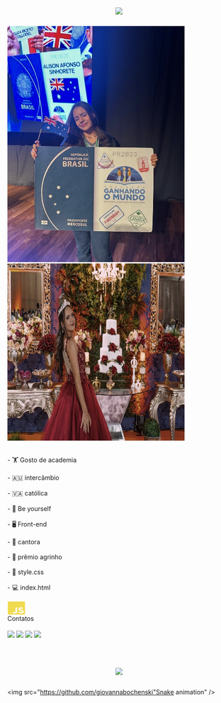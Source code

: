 <h1 align="center">
<img src="https://readme-typing-svg.herokuapp.com/?font=Righteous&size=35&center=true&vCenter=true&width=500&height=70&duration=4000&lines=olá!+👋;+me+chamo+Giovanna💋!;" />
</h1>

<p float="left">
  <img src="c200ee56-703a-4d83-8813-c091e6156567.jpeg" width="400px" />
  <img src="353B6E5D-3CD0-4D7B-A0F2-E62BCE938134.jpeg" height="400px" width="400px" />
</p>

<BR>
- 🏋️ Gosto de academia
<br>
<BR>
- 🇦🇺 intercâmbio
<br>
<BR>
- 🇻🇦 católica
<br>
<BR>
- 🌹 Be yourself 
<br>
<BR>
- 🖥 Front-end
<br>
<BR>
- 🎤 cantora 
<br>
<BR>
- 📝 prêmio agrinho
<br>
<BR>
- 💌 style.css
<br>
<BR>
- 💻  index.html

<div style="display: inline_block"><br>
<img align="center" alt="Rafa-Js" height="30" width="40" src="https://raw.githubusercontent.com/devicons/devicon/master/icons/javascript/javascript-plain.svg"&gt;
<img align="center" alt="Rafa-HTML" height="30" width="40" src="https://raw.githubusercontent.com/devicons/devicon/master/icons/html5/html5-original.svg"&gt;
<img align="center" alt="Rafa-CSS" height="30" width="40" src="https://raw.githubusercontent.com/devicons/devicon/master/icons/css3/css3-original.svg"&gt;
</div>
<br>
Contatos
<br>
<br>
<div>
  <a href="https://www.youtube.com/; target="_blank"><img align="center" src="https://img.shields.io/badge/YouTube-FF0000?style=for-the-badge&logo=youtube&logoColor=white&quot; target="_blank"></a>
 <a href="https://img.shields.io/badge/p5%20js-ED225D?style=for-the-badge&logo=p5dotjs&logoColor=white"><img align="center" src="https://img.shields.io/badge/p5%20js-ED225D?style=for-the-badge&logo=p5dotjs&logoColor=white&quot; target="_blank"></a>
  <a href = "giovanna.nunis@escola.pr.gov.br.com"><img align="center" src="https://accounts.google.com/v3/signin/identifier?continue=https%3A%2F%2Fmail.google.com%2Fmail%2Fu%2F0%2F%3Ftab%3Drm%26ogbl&emr=1&followup=https%3A%2F%2Fmail.google.com%2Fmail%2Fu%2F0%2F%3Ftab%3Drm%26ogbl&ifkv=ASSHykoZOZ49xL8hXUvGqnbdIplBNjr2cVkW67UnSh0-YIhzDuCWZo6cZXwqd8PZ75p6usNCrY5rsw&osid=1&passive=1209600&service=mail&flowName=GlifWebSignIn&flowEntry=ServiceLogin&dsh=S1428764549%3A1741388117707616&ddm=1; target="_blank"></a>
  <a href="https://br.linkedin.com/"_blank"><img align="center" src="https://img.shields.io/badge/-LinkedIn-%230077B5?style=for-the-badge&logo=linkedin&logoColor=white&quot; target="_blank"></a>
</div>
<br>
<h1 align="center">
<img align="center" src="https://readme-typing-svg.herokuapp.com/?font=Righteous&size=35&center=true&vCenter=true&width=500&height=70&duration=4000&lines=obrigado+pela+atenção!;" />
</h1>

###
<img src="https://github.com/giovannabochenski"Snake animation" />

###
